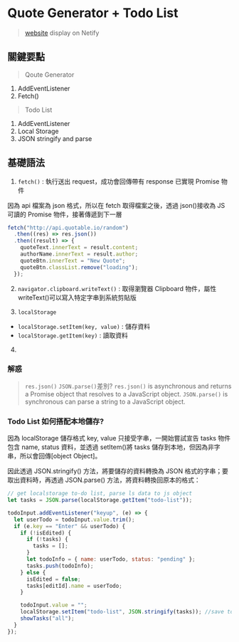 # Quote Generator + Todo List

> [website](https://qoute-todolist.netlify.app/) display on Netify

## 關鍵要點

> Qoute Generator

1. AddEventListener
2. Fetch()

> Todo List

1. AddEventListener
2. Local Storage
3. JSON stringify and parse

## 基礎語法

1. `fetch()` : 執行送出 request，成功會回傳帶有 response 已實現 Promise 物件

因為 api 檔案為 json 格式，所以在 fetch 取得檔案之後，透過 json()接收為 JS 可讀的 Promise 物件，接著傳遞到下一層

```javascript
fetch("http://api.quotable.io/random")
  .then((res) => res.json())
  .then((result) => {
    quoteText.innerText = result.content;
    authorName.innerText = result.author;
    quoteBtn.innerText = "New Quote";
    quoteBtn.classList.remove("loading");
  });
```

2. `navigator.clipboard.writeText()` : 取得瀏覽器 Clipboard 物件，屬性 writeText()可以寫入特定字串到系統剪貼版

3. `localStorage`

- `localStorage.setItem(key, value)` : 儲存資料
- `localStorage.getItem(key)` : 讀取資料

4.

### 解惑

> `res.json()` `JSON.parse()`差別?
> `res.json()` is asynchronous and returns a Promise object that resolves to a JavaScript object. `JSON.parse()` is synchronous can parse a string to a JavaScript object.

### Todo List 如何搭配本地儲存?

因為 localStorage 儲存格式 key, value 只接受字串，一開始嘗試宣告 tasks 物件包含 name, status 資料，並透過 setItem()將 tasks 儲存到本地，但因為非字串，所以會回傳[object Object]。

因此透過 JSON.stringify() 方法，將要儲存的資料轉換為 JSON 格式的字串；要取出資料時，再透過 JSON.parse() 方法，將資料轉換回原本的格式：

```javascript
// get localstorage to-do list, parse ls data to js object
let tasks = JSON.parse(localStorage.getItem("todo-list"));

todoInput.addEventListener("keyup", (e) => {
  let userTodo = todoInput.value.trim();
  if (e.key == "Enter" && userTodo) {
    if (!isEdited) {
      if (!tasks) {
        tasks = [];
      }
      let todoInfo = { name: userTodo, status: "pending" };
      tasks.push(todoInfo);
    } else {
      isEdited = false;
      tasks[editId].name = userTodo;
    }

    todoInput.value = "";
    localStorage.setItem("todo-list", JSON.stringify(tasks)); //save to localstorage with todo-list name, then have to convert data into string
    showTasks("all");
  }
});
```
